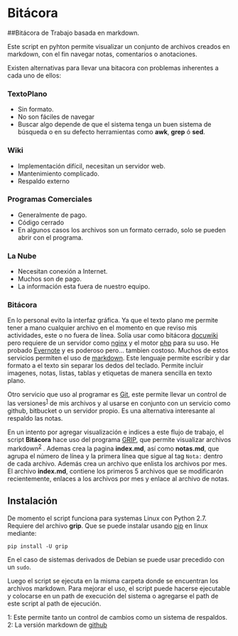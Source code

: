 # Bitácora
##Bitácora de Trabajo basada en markdown.

Este script en pyhton permite visualizar un conjunto de archivos
creados en markdown, con el fin navegar notas, comentarios o anotaciones. 

Existen alternativas para llevar una bitacora con problemas inherentes a cada
uno de ellos:

### TextoPlano

* Sin formato.
* No son fáciles de navegar
* Buscar algo depende de que el sistema tenga un buen sistema de búsqueda
  o en su defecto herramientas como **awk**, **grep** ó **sed**.

### Wiki

* Implementación difícil, necesitan un servidor web.
* Mantenimiento complicado.
* Respaldo externo

### Programas Comerciales

* Generalmente de pago.
* Código cerrado
* En algunos casos los archivos son un formato cerrado, solo se pueden abrir 
  con el programa.

### La Nube

* Necesitan conexión a Internet.
* Muchos son de pago.
* La información esta fuera de nuestro equipo.

### Bitácora

En lo personal evito la interfaz gráfica. Ya que el texto plano me permite
tener a mano cualquier archivo en el momento en que reviso mis actividades,
este o no fuera de línea. Solía usar como bitácora
[docuwiki](http://www.docuwiki.org) pero requiere de un servidor como
[nginx](http://nginx.org) y el motor [php](http://es.wikipedia.org/wiki/PHP)
para su uso.  He probado [Evernote](https://evernote.com/intl/es/) y es
poderoso pero...  tambien costoso. Muchos de estos servicios permiten el uso de
[markdown](http://es.wikipedia.org/wiki/Markdown). Este lenguaje permite
escribir y dar formato a el texto sin separar los dedos del teclado. Permite
incluir imagenes, notas, listas, tablas y etiquetas de manera sencilla en texto
plano.

Otro servicio que uso al programar es [Git](https://git-scm.com/), este permite
llevar un control de las versiones<sup>[1](#vers)</sup> de mis archivos y al usarse en conjunto
con un servicio como github, bitbucket o un servidor propio. Es una alternativa
interesante al respaldo las notas.

En un intento por agregar visualización  e indices a este flujo de trabajo, el
script  **Bitácora** hace uso del programa
[GRIP](https://github.com/joeyespo/grip), que permite visualizar archivos
markdown<sup>[2](#mgithub)</sup> . Ademas crea la pagina **index.md**, así como **notas.md**, que
agrupa el número de línea y la primera línea que sigue al tag ``Nota:`` dentro
de cada archivo. Además crea un archivo que enlista los archivos por mes. El
archivo **index.md**, contiene los primeros 5 archivos que se modificarón
recientemente, enlaces a los archivos por mes y enlace al archivo de notas.

## Instalación

De momento el script funciona para systemas Linux con Python 2.7. Requiere del
archivo **grip**. Que se puede instalar usando
[pip](https://pypi.python.org/pypi/pip) en linux mediante:

    pip install -U grip

En el caso de sistemas derivados de Debian se puede usar precedido con un
``sudo``.

Luego el script se ejecuta en la misma carpeta donde se encuentran los archivos
markdown.  Para mejorar el uso, el script puede hacerse ejecutable y colocarse
en un path de execución del sistema o agregarse el path de este script al path
de ejecución.


<a name="vers">1</a>: Este permite tanto un control de cambios como un sistema de respaldos.
<a name="mgithub">2</a>: La versión markdown de [github](https://help.github.com/articles/github-flavored-markdown/)
